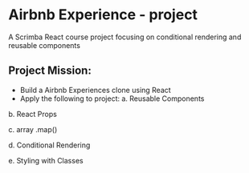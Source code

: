 
# Airbnb Experience - project

A Scrimba React course project focusing on conditional rendering and reusable components 


## Project Mission:
- Build a Airbnb Experiences clone using React
- Apply the following to project:
 a. Reusable Components

 b. React Props

 c. array .map()

 d. Conditional Rendering

 e. Styling with Classes
            
